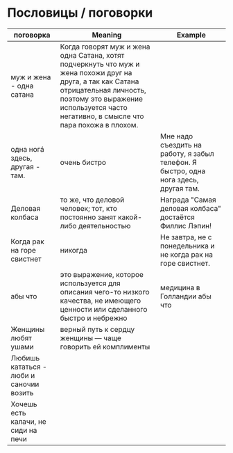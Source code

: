 # Пословицы / поговорки

| поговорка                      | Meaning                                                                                                                                                                                                                      | Example                                                                              |
|--------------------------------|------------------------------------------------------------------------------------------------------------------------------------------------------------------------------------------------------------------------------|--------------------------------------------------------------------------------------|
| муж и жена - одна сатана       | Когда говорят муж и жена одна Сатана, хотят подчеркнуть что муж и жена похожи друг на друга, а так как Сатана отрицательная личность, поэтому это выражение используется часто негативно, в смысле что пара похожа в плохом. |                                                                                      |
| одна ногá здесь, другая - там. | очень бистро                                                                                                                                                                                                                 | Мне надо съездить на работу, я забыл телефон. Я быстро, одна нога здесь, другая там. |
| Деловая колбаса                | то же, что деловой человек; тот, кто постоянно занят какой-либо деятельностью                                                                                                                                                | Награда "Самая деловая колбаса" достаётся Филлис Лэпин!                              |
| Когда рак на горе свистнет     | никогда                                                                                                                                                                                                                      | Не завтра, не с понедельника и не когда рак на горе свистнет.                        |
| абы что     | это выражение, которое используется для описания чего-то низкого качества, не имеющего ценности или сделанного быстро и небрежно | медицина в Голландии абы что                        |
| Женщины любят ушами    | верный путь к сердцу женщины — чаще говорить ей комплименты |                       |
| Любишь кататься - люби и саночии возить    |  |                       |
| Хочешь есть калачи, не сиди на печи    |  |                       |
